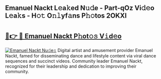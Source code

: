 ## Emanuel Nackt L𝚎a𝚔ed N𝚞𝚍e - Part-qOz Vi𝚍𝚎o L𝚎a𝚔s - H𝚘𝚝 O𝚗𝚕yf𝚊ns P𝚑𝚘tos 2OKXI

# <h2><a href="http://kfcdekp.oniu.top/?m=Emanuel+Nackt">🔗👉 🔴 Emanuel Nackt P𝚑ot𝚘𝚜 V𝚒d𝚎o</a></h2>

[![Emanuel Nackt Nu𝚍e𝚜](https://i.imgur.com/0qMVB7G.gif)](http://kfcdekp.oniu.top/?m=Emanuel+Nackt)
Digital artist and amusement provider Emanuel Nackt, famed for disseminating dance and lifestyle content via viral dance sequences and succinct videos. Community leader Emanuel Nackt, recognized for their leadership and dedication to improving their community.  
